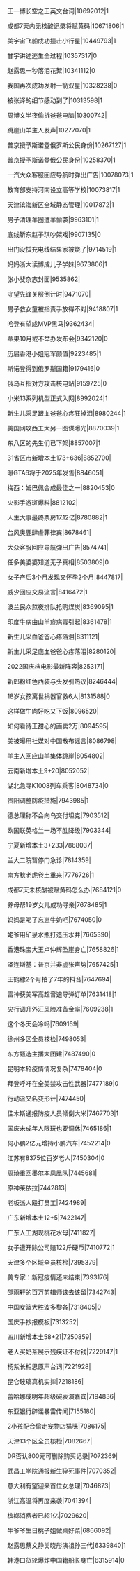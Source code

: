 王一博长空之王英文台词|10692012|1

成都7天内无核酸记录将赋黄码|10671806|1

美宇宙飞船成功撞击小行星|10449793|1

甘宇讲述逃生全过程|10357317|0

赵露思一秒落泪花絮|10341112|0

我国再次成功发射一箭双星|10328238|0

被张译的细节感动到了|10313598|1

周博文半夜偷拆爸爸电脑|10300742|

跳崖山羊主人发声|10277070|1

普京授予斯诺登俄罗斯公民身份|10267127|1

普京授予斯诺登俄公民身份|10258370|1

一汽大众客服回应导航时弹出广告|10078073|1

教育部支持河南设立高等学校|10073817|1

天津滨海新区全域静态管理|10017872|1

男子清理羊圈遭羊偷袭|9963101|1

底线靳东赵子琪吵架戏|9907135|0

出门没拔充电线结果家被烧了|9714519|1

妈妈浙大读博成儿子学妹|9673806|1

张小斐杂志封面|9535862|

守望先锋关服倒计时|9471070|

男子救女童被指责手放得不对|9418807|1

哈登有望成MVP黑马|9362434|

苹果10月或不举办发布会|9342120|0

历届香港小姐冠军颜值|9223485|1

斯诺登得到俄罗斯国籍|9179416|0

俄乌互指对方攻击核电站|9159725|0

小米13系列机型正式入网|8992024|1

新生儿采足跟血爸爸心疼狂掉泪|8980244|1

美国网攻西工大另一图谋曝光|8870039|1

东八区的先生们已下架|8857007|1

31省区市新增本土173+636|8852700|

曝GTA6将于2025年发售|8846051|

梅西：姆巴佩会成最佳之一|8820453|0

火影手游斑爆料|8812102|

人生大事最终票房17.12亿|8780882|1

台风奥鹿肆虐菲律宾|8678461|

大众客服回应导航弹出广告|8574741|

任多美婆婆知道无子真相|8503809|0

女子产后3个月发现又怀孕2个月|8447817|

威少回应交易流言|8416472|1

波兰民众熬夜排队抢购煤炭|8369095|1

印度牛病由山羊痘病毒引起|8361478|1

新生儿采血爸爸心疼落泪|8311121|

新生儿采足底血爸爸心疼落泪|8280120|

2022国庆档电影最新阵容|8253171|

新郎粉红色西装与头发引热议|8246444|

18岁女孩离世捐器官救6人|8131588|0

这样做牛肉好吃又下饭|8096520|

如何看待王甜心的画卖2万|8094595|

美被曝用社媒对中国散布谣言|8086798|

羊主人回应山羊集体跳崖|8054802|

云南新增本土9+20|8052052|

湖北急寻K1008列车乘客|8048734|0

贵阳调整防疫措施|7943985|1

德总理称不会向乌交付坦克|7903512|

欧国联英格兰一场不胜降级|7903344|

宁夏新增本土3+233|7868037|

兰大二院暂停门急诊|7814359|

南方秋老虎卷土重来|7776726|1

成都7天未核酸被赋黄码怎么办|7684121|0

养母帮19岁女儿成功寻亲|7678485|1

妈妈是喝了忘崽牛奶吧|7674050|0

姥爷用矿泉水瓶打造压水井|7665390|

香港珠宝大王卢仲辉坠崖身亡|7658826|1

泽连斯基：普京并非虚张声势|7657425|1

王鹤棣2个月拍了7年的抖音|7647694|

雷神获美军高超音速导弹订单|7631418|1

央行调升外汇风险准备金率|7609238|1

这个冬天会冷吗|7609169|

徐州多区全员核检|7498053|

东方甄选主播大团建|7487490|0

昆明本轮疫情情况复杂|7478404|0

拜登呼吁在全美禁攻击性武器|7477189|0

行动派又名变形计|7474450|

佳木斯通报防疫人员倾倒大米|7467703|1

国庆未成年人限玩也要调休|7465186|1

何小鹏2亿元增持小鹏汽车|7452214|0

江苏有8375位百岁老人|7450304|0

周琦重回墨尔本凤凰队|7445681|

原神莱依拉|7442813|

老板派人殴打员工|7424989|

广东新增本土12+5|7422147|

广东人工湖现桃花水母|7411827|

女子遭开除公司赔122斤硬币|7410772|1

天津多个区域全员核检|7395379|

美专家：新冠疫情还未结束|7393176|

邵雨轩的百万剪辑师该去该留|7342743|

中国女篮大胜波多黎各|7318405|0

国庆手抄报模板|7313252|

四川新增本土58+21|7250859|

老人买奶茶展示残疾证不付钱|7229147|1

杨紫长相思原声台词|7221928|

昆仑玻璃真机实摔|7218186|

蕾哈娜成明年超级碗表演嘉宾|7194836|

东亚银行辟谣暴雷传闻|7155180|

2小孩配合偷走宠物店猫咪|7086175|

天津13个区全员核检|7082667|

DR否认800元可删除购买记录|7072369|

武昌工学院通报新生猝死事件|7070352|

意大利有望迎来首位女总理|7046873|

浙江高温将再度来袭|7041394|

槟榔消费者已超1亿|7029620|

牛爷爷生日桃子姐做桌好菜|6866092|

赵露思蔡文静关晓彤演祖孙三代|6339840|1

韩港口货轮爆炸中国籍船长身亡|6315914|0

